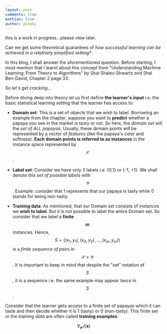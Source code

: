 ```yaml
---
layout: post
comments: true
mathjax: true
author: pinaki
---
```


this is a work in progress...please view later.

Can we get some theoretical guarantees of *how successful learning can be achieved in a relatively simplified setting?*

In this blog, I shall answer the aforementioned question. Before starting, I must mention that I learnt about this concept from "Understanding Machine Learning: From Theory to Algorithms" by Shai Shalev-Shwartz and Shai Ben-David, Chapter 2 page 33.

*So let's get cracking...*

Before diving deep into theory let us first define **the learner's input** i.e.  the basic statistical learning *setting* that the learner has access to:

- **Domain set**: This is a set of objects that we *wish* to label. Borrowing an example from the chapter, suppose you want to **predict** whether a papaya you see in the market is tasty or not. So here, the *domain set* will the *set of ALL papayas*. Usually, these domain points will be represented by a vector of *features* (like the papaya's color and softness). **Each domain points is referred to as instances** in the instance space represented by $$\mathbf{\mathcal{X}}$$.

- **Label set**: Consider we have only 2 labels i.e. {0,1} or {-1, +1}. We shall denote this *set of possible labels* with $$\mathbf{\mathcal{Y}}$$. Example: consider that 1 represents that our papaya is tasty while 0 stands for being non-tasty.

- **Training data**: As mentioned, that our Domain set consists of *instances* we **wish to label**. But it is not possible to label the entire Domain set. So consider that we label a **finite** $$\mathbf{m}$$ instances. Hence, $$S = ((x_{1}, y_{1}), (x_{2}, y_{2}), \dots, (x_{m}, y_{m}))$$ is a *finite sequence of pairs* in $$\mathcal{X}\times\mathcal{Y}$$. It is important to keep in mind that despite the "set" notation of $$S$$, it is a sequence i.e. the same example may appear *twice* in $$S$$.

Consider that the learner gets access to a finite set of papayas which it can taste and then decide whether it is 1 (tasty) or 0 (non-tasty). This finite set or the *training data* are often called **training examples**.

 $$ \nabla_\boldsymbol{x} J(\boldsymbol{x}) $$
